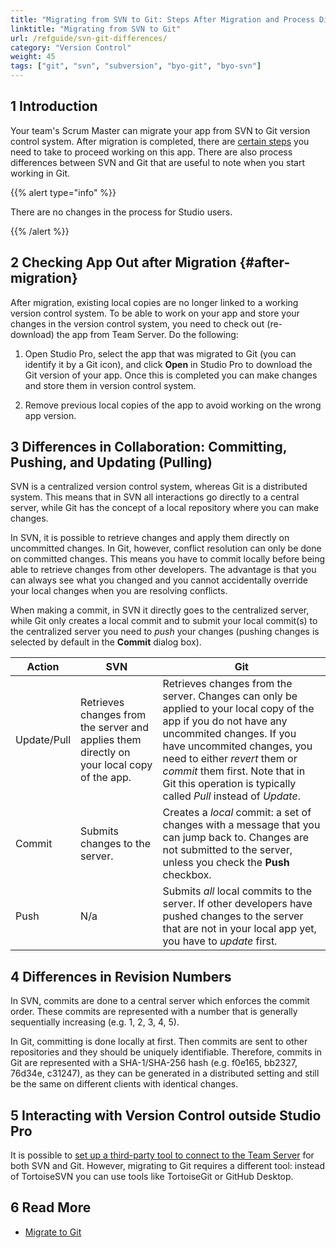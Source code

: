 ```yaml
---
title: "Migrating from SVN to Git: Steps After Migration and Process Differences"
linktitle: "Migrating from SVN to Git"
url: /refguide/svn-git-differences/
category: "Version Control"
weight: 45
tags: ["git", "svn", "subversion", "byo-git", "byo-svn"]
---
```


## 1 Introduction

Your team's Scrum Master can migrate your app from SVN to Git version control system. After migration is completed, there are [certain steps](#after-migration) you need to take to proceed working on this app. There are also process differences between SVN and Git that are useful to note when you start working in Git. 

{{% alert type="info" %}}

There are no changes in the process for Studio users.

{{% /alert %}}

## 2 Checking App Out after Migration {#after-migration}

After migration, existing local copies are no longer linked to a working version control system. To be able to work on your app and store your changes in the version control system, you need to check out (re-download) the app from Team Server. Do the following:

1. Open Studio Pro, select the app that was migrated to Git (you can identify it by a Git icon), and click **Open** in Studio Pro to download the Git version of your app. Once this is completed you can make changes and store them in version control system.

2. Remove previous local copies of the app to avoid working on the wrong app version.

## 3 Differences in Collaboration: Committing, Pushing, and Updating (Pulling) 

SVN is a centralized version control system, whereas Git is a distributed system. This means that in SVN all interactions go directly to a central server, while Git has the concept of a local repository where you can make changes.

In SVN, it is possible to retrieve changes and apply them directly on uncommitted changes. In Git, however, conflict resolution can only be done on committed changes. This means you have to commit locally before being able to retrieve changes from other developers. The advantage is that you can always see what you changed and you cannot accidentally override your local changes when you are resolving conflicts.

When making a commit, in SVN it directly goes to the centralized server, while Git only creates a local commit and to submit your local commit(s) to the centralized server you need to *push* your changes (pushing changes is selected by default in the **Commit** dialog box).

| Action      | SVN                                                          | Git                                                          |
| ----------- | ------------------------------------------------------------ | ------------------------------------------------------------ |
| Update/Pull | Retrieves changes from the server and applies them directly on your local copy of the app. | Retrieves changes from the server. Changes can only be applied to your local copy of the app if you do not have any uncommited changes. If you have uncommited changes, you need to either *revert* them or *commit* them first. Note that in Git this operation is typically called *Pull* instead of *Update*. |
| Commit      | Submits changes to the server.                               | Creates a *local* commit: a set of changes with a message that you can jump back to. Changes are not submitted to the server, unless you check the **Push** checkbox. |
| Push        | N/a                                                          | Submits *all* local commits to the server. If other developers have pushed changes to the server that are not in your local app yet, you have to *update* first. |

## 4 Differences in Revision Numbers

In SVN, commits are done to a central server which enforces the commit order. These commits are represented with a number that is generally sequentially increasing (e.g. 1, 2, 3, 4, 5).

In Git, committing is done locally at first. Then commits are sent to other repositories and they should be uniquely identifiable. Therefore, commits in Git are represented with a SHA-1/SHA-256 hash (e.g. f0e165, bb2327, 76d34e, c31247), as they can be generated in a distributed setting and still be the same on different clients with identical changes.

## 5 Interacting with Version Control outside Studio Pro

It is possible to [set up a third-party tool to connect to the Team Server](/refguide/version-control-faq/#third-party-tools) for both SVN and Git. However, migrating to Git requires a different tool: instead of TortoiseSVN you can use tools like TortoiseGit or GitHub Desktop.

## 6 Read More

* [Migrate to Git](/developerportal/collaborate/migrate-to-git/)
